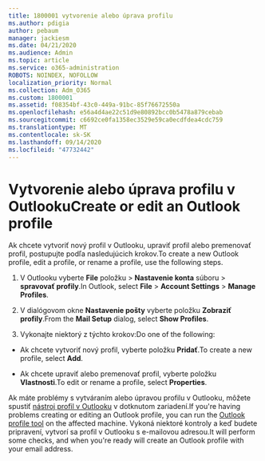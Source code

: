 ```yaml
---
title: 1800001 vytvorenie alebo úprava profilu
ms.author: pdigia
author: pebaum
manager: jackiesm
ms.date: 04/21/2020
ms.audience: Admin
ms.topic: article
ms.service: o365-administration
ROBOTS: NOINDEX, NOFOLLOW
localization_priority: Normal
ms.collection: Adm_O365
ms.custom: 1800001
ms.assetid: f08354bf-43c0-449a-91bc-85f76672550a
ms.openlocfilehash: e56a4d4ae22c51d9e80892bcc0b5478a879cebab
ms.sourcegitcommit: c6692ce0fa1358ec3529e59ca0ecdfdea4cdc759
ms.translationtype: MT
ms.contentlocale: sk-SK
ms.lasthandoff: 09/14/2020
ms.locfileid: "47732442"
---
```

# <a name="create-or-edit-an-outlook-profile"></a><span data-ttu-id="c5b7f-102">Vytvorenie alebo úprava profilu v Outlooku</span><span class="sxs-lookup"><span data-stu-id="c5b7f-102">Create or edit an Outlook profile</span></span>

<span data-ttu-id="c5b7f-103">Ak chcete vytvoriť nový profil v Outlooku, upraviť profil alebo premenovať profil, postupujte podľa nasledujúcich krokov.</span><span class="sxs-lookup"><span data-stu-id="c5b7f-103">To create a new Outlook profile, edit a profile, or rename a profile, use the following steps.</span></span>
  
1. <span data-ttu-id="c5b7f-104">V Outlooku vyberte **File** položku \> **Nastavenie konta** súboru \> **spravovať profily**.</span><span class="sxs-lookup"><span data-stu-id="c5b7f-104">In Outlook, select **File** \> **Account Settings** \> **Manage Profiles**.</span></span>
    
2. <span data-ttu-id="c5b7f-105">V dialógovom okne **Nastavenie pošty** vyberte položku **Zobraziť profily**.</span><span class="sxs-lookup"><span data-stu-id="c5b7f-105">From the **Mail Setup** dialog, select **Show Profiles**.</span></span>
    
3. <span data-ttu-id="c5b7f-106">Vykonajte niektorý z týchto krokov:</span><span class="sxs-lookup"><span data-stu-id="c5b7f-106">Do one of the following:</span></span>
    
  - <span data-ttu-id="c5b7f-107">Ak chcete vytvoriť nový profil, vyberte položku **Pridať**.</span><span class="sxs-lookup"><span data-stu-id="c5b7f-107">To create a new profile, select **Add**.</span></span>
    
  - <span data-ttu-id="c5b7f-108">Ak chcete upraviť alebo premenovať profil, vyberte položku **Vlastnosti**.</span><span class="sxs-lookup"><span data-stu-id="c5b7f-108">To edit or rename a profile, select **Properties**.</span></span>
    
<span data-ttu-id="c5b7f-109">Ak máte problémy s vytváraním alebo úpravou profilu v Outlooku, môžete spustiť [nástroj profil v Outlooku](https://aka.ms/SaRA-OutlookSetupProfile) v dotknutom zariadení.</span><span class="sxs-lookup"><span data-stu-id="c5b7f-109">If you're having problems creating or editing an Outlook profile, you can run the [Outlook profile tool](https://aka.ms/SaRA-OutlookSetupProfile) on the affected machine.</span></span> <span data-ttu-id="c5b7f-110">Vykoná niektoré kontroly a keď budete pripravení, vytvorí sa profil v Outlooku s e-mailovou adresou.</span><span class="sxs-lookup"><span data-stu-id="c5b7f-110">It will perform some checks, and when you're ready will create an Outlook profile with your email address.</span></span> 
  


